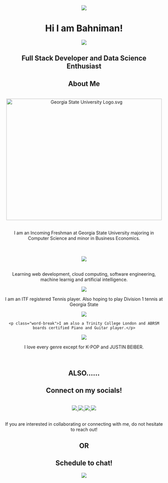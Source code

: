 <!-- <style>
.inline-block {
  display: inline-block;
}
.sections {
  margin: 50px;
}
.word-break {
  white-space: -moz-pre-wrap !important;  /* Mozilla, since 1999 */
  white-space: -pre-wrap;      /* Opera 4-6 */
  white-space: -o-pre-wrap;    /* Opera 7 */
  white-space: pre-wrap;       /* css-3 */
  word-wrap: break-word;       /* Internet Explorer 5.5+ */
  white-space: -webkit-pre-wrap; /* Newer versions of Chrome/Safari*/
  word-break: keep-all;
  white-space: normal;
  width: 50%;
}
</style> -->
<div align="center">
<img src="https://img.icons8.com/external-bearicons-gradient-bearicons/64/000000/external-Hi-miscellany-texts-and-badges-bearicons-gradient-bearicons.png"/>

</div>
<h1 align="center">Hi I am Bahniman!</h1>
<div class="sections" align="center">
  <!-- Thinking Icon (software engineering) -->
  <!-- <div style="margin-right: 20%;" align="center" class="inline-block">
    <img src="https://img.icons8.com/ios-filled/60/000000/learning.png"/>
  </div> -->
  <!-- Robot Icon (machine learning) -->
  <div class="inline-block">
    <img src="https://img.icons8.com/dusk/64/000000/laptop--v1.png"/>
  </div>
  <h2>Full Stack Developer and Data Science <br>Enthusiast</h2> 
</div>
<div align=center>
  <h2 id="about-me" align="center">About Me</h2>
  <br>
  <div>
    <img src="https://upload.wikimedia.org/wikipedia/commons/6/6c/Georgia_State_University_Logo.svg" alt="Georgia State University Logo.svg" height="380" width="488"/>
    <br>
    <br>
    <p class="word-break">I am an Incoming Freshman at Georgia State University majoring in Computer Science and minor in Business Economics.</p>
  </div>
  <br>
  <br>
  <div class="inline-block">
    <img src="https://img.icons8.com/color-glass/96/000000/learning.png"/>
    <br>
    <br>
    <p class="word-break">Learning web development, cloud computing, software engineering, machine learnig and artificial intelligence.</p>
  </div>
    <div class="inline-block">
    <img src="https://img.icons8.com/color/96/000000/tennis-player-skin-type-3.png"/>
    <p class="word-break">I am an ITF registered Tennis player. Also hoping to play Division 1 tennis at Georgia State</p>
  </div>
  <div class="inline-block">
    <img src="https://img.icons8.com/color/96/000000/rock-music.png"/>

    <p class="word-break">I am also a Trinity College London and ABRSM boards certified Piano and Guitar player.</p>
  </div>
  <div class="inline-block">
    <img src="https://img.icons8.com/color/80/000000/music--v2.png"/>
    <p class="word-break">I love every genre except for K-POP and JUSTIN BEIBER.</p>
  </div>
</div>
<br>
<h2 align="center">ALSO......</h2>
<div class="sections" id="check-out-socials" align="center">
  <h2>Connect on my socials!</h2>
  <br>
  
  <a href="mailto:bahniman31@gmail.com">
    <img src="https://img.icons8.com/fluency/90/000000/gmail-new.png"/>
  </a>
  <a href="https://www.linkedin.com/in/bahniman-rajkonwar-das-908b22217/">
    <img src="https://img.icons8.com/color/90/000000/linkedin.png"/>
  </a>
  <a href="https://twitter.com/baaahniman">  
    <img src="https://img.icons8.com/color/90/000000/twitter.png"/>
  </a>
  <a href="https://www.instagram.com/baaahniman/">
    <img src="https://img.icons8.com/fluency/90/000000/instagram-new.png"/>
  </a>
  <!-- Email Address -->
  <!-- <div class="inline-block">
  <h3>Google Mail</h3>
  </div> -->
  <!-- Linkedin Profile -->
  <!-- <div class="inline-block">
    <h3>Linkedin</h3>
  </div> -->
  <!-- Twitter Profile -->
  <!-- <div class="inline-block">
    <a href="https://twitter.com/baaahniman">
    </a>
    <h3>Twitter</h3>
  </div> -->
  <!-- Instagram Profile -->
  <!-- <div class="inline-block">
    <a href="https://www.instagram.com/baaahniman/">
    </a>
    <h3>Instagram</h3>
  </div> -->
  <br>
  <br>
  <p>If you are interested in collaborating or connecting with me, do not hesitate to reach out!</p>
</div>
<h2 align="center">OR</h2>

<div class="sections" id="schedule-chat" align="center">
  <h2>Schedule to chat!</h2>
  <a href="https://calendly.com/bahniman/30min">
    <img src="https://img.icons8.com/color/96/000000/calendar--v2.png"/>
  </a>
  <br>
